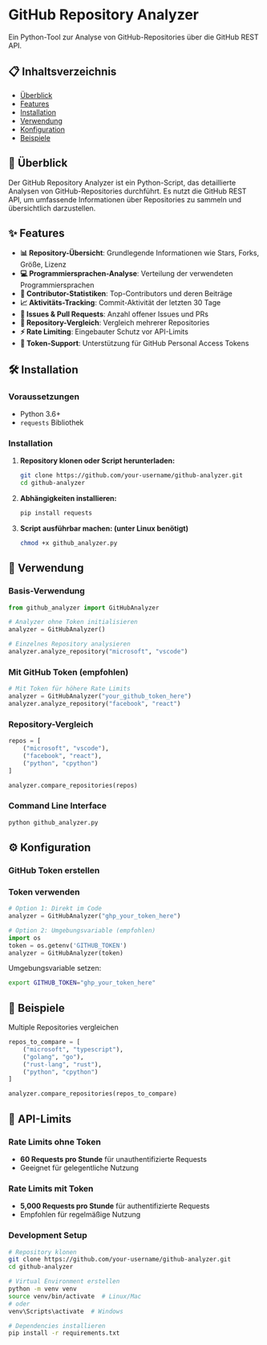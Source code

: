# GitHub Repository Analyzer

Ein Python-Tool zur Analyse von GitHub-Repositories über die GitHub REST API.

## 📋 Inhaltsverzeichnis

- [Überblick](#überblick)
- [Features](#features)
- [Installation](#installation)
- [Verwendung](#verwendung)
- [Konfiguration](#konfiguration)
- [Beispiele](#beispiele)



## 🚀 Überblick

Der GitHub Repository Analyzer ist ein Python-Script, das detaillierte Analysen von GitHub-Repositories durchführt. Es nutzt die GitHub REST API, um umfassende Informationen über Repositories zu sammeln und übersichtlich darzustellen.

## ✨ Features

- **📊 Repository-Übersicht**: Grundlegende Informationen wie Stars, Forks, Größe, Lizenz
- **💻 Programmiersprachen-Analyse**: Verteilung der verwendeten Programmiersprachen
- **👥 Contributor-Statistiken**: Top-Contributors und deren Beiträge
- **📈 Aktivitäts-Tracking**: Commit-Aktivität der letzten 30 Tage
- **🐛 Issues & Pull Requests**: Anzahl offener Issues und PRs
- **🔄 Repository-Vergleich**: Vergleich mehrerer Repositories
- **⚡ Rate Limiting**: Eingebauter Schutz vor API-Limits
- **🔐 Token-Support**: Unterstützung für GitHub Personal Access Tokens

## 🛠 Installation

### Voraussetzungen

- Python 3.6+
- `requests` Bibliothek

### Installation

1. **Repository klonen oder Script herunterladen:**
   ```bash
   git clone https://github.com/your-username/github-analyzer.git
   cd github-analyzer
   ```

2. **Abhängigkeiten installieren:**
   ```bash
   pip install requests
   ```

3. **Script ausführbar machen: (unter Linux benötigt)**
   ```bash
   chmod +x github_analyzer.py
   ```

## 🎯 Verwendung

### Basis-Verwendung

```python
from github_analyzer import GitHubAnalyzer

# Analyzer ohne Token initialisieren
analyzer = GitHubAnalyzer()

# Einzelnes Repository analysieren
analyzer.analyze_repository("microsoft", "vscode")
```

### Mit GitHub Token (empfohlen)

```python
# Mit Token für höhere Rate Limits
analyzer = GitHubAnalyzer("your_github_token_here")
analyzer.analyze_repository("facebook", "react")
```

### Repository-Vergleich

```python
repos = [
    ("microsoft", "vscode"),
    ("facebook", "react"),
    ("python", "cpython")
]

analyzer.compare_repositories(repos)
```

### Command Line Interface

```bash
python github_analyzer.py
```

## ⚙️ Konfiguration

### GitHub Token erstellen

### Token verwenden

```python
# Option 1: Direkt im Code
analyzer = GitHubAnalyzer("ghp_your_token_here")

# Option 2: Umgebungsvariable (empfohlen)
import os
token = os.getenv('GITHUB_TOKEN')
analyzer = GitHubAnalyzer(token)
```

Umgebungsvariable setzen:
```bash
export GITHUB_TOKEN="ghp_your_token_here"
```

## 📝 Beispiele

Multiple Repositories vergleichen

```python
repos_to_compare = [
    ("microsoft", "typescript"),
    ("golang", "go"),
    ("rust-lang", "rust"),
    ("python", "cpython")
]

analyzer.compare_repositories(repos_to_compare)
```



## 🚦 API-Limits

### Rate Limits ohne Token
- **60 Requests pro Stunde** für unauthentifizierte Requests
- Geeignet für gelegentliche Nutzung

### Rate Limits mit Token
- **5,000 Requests pro Stunde** für authentifizierte Requests
- Empfohlen für regelmäßige Nutzung



### Development Setup

```bash
# Repository klonen
git clone https://github.com/your-username/github-analyzer.git
cd github-analyzer

# Virtual Environment erstellen
python -m venv venv
source venv/bin/activate  # Linux/Mac
# oder
venv\Scripts\activate  # Windows

# Dependencies installieren
pip install -r requirements.txt
```



